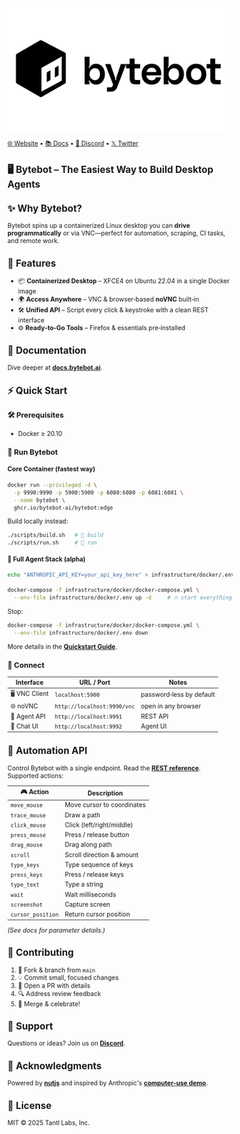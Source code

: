 <div className="flex justify-center items-center w-full mx-auto">

<img src="static/bytebot-logo.png" width="500" alt="Bytebot Logo">

[🌐 Website](https://bytebot.ai) • [📚 Docs](https://docs.bytebot.ai) • [💬 Discord](https://discord.com/invite/zcb5wA2t4u) • [𝕏 Twitter](https://x.com/bytebot_ai)

## 🖥️ Bytebot – **The Easiest Way to Build Desktop Agents**

</div>

## ✨ Why Bytebot?

Bytebot spins up a containerized Linux desktop you can **drive programmatically** or via VNC—perfect for automation, scraping, CI tasks, and remote work.

## 🚀 Features

- 📦 **Containerized Desktop** – XFCE4 on Ubuntu 22.04 in a single Docker image
- 🌍 **Access Anywhere** – VNC & browser‑based **noVNC** built‑in
- 🛠️ **Unified API** – Script every click & keystroke with a clean REST interface
- ⚙️ **Ready‑to‑Go Tools** – Firefox & essentials pre‑installed

## 📖 Documentation

Dive deeper at [**docs.bytebot.ai**](https://docs.bytebot.ai).

## ⚡ Quick Start

### 🛠️ Prerequisites

- Docker ≥ 20.10

### 🐳 Run Bytebot

#### Core Container (fastest way)

```bash
docker run --privileged -d \
  -p 9990:9990 -p 5900:5900 -p 6080:6080 -p 6081:6081 \
  --name bytebot \
  ghcr.io/bytebot-ai/bytebot:edge
```

Build locally instead:

```bash
./scripts/build.sh   # 🔨 build
./scripts/run.sh     # 🚀 run
```

#### 🤖 Full Agent Stack (alpha)

```bash
echo "ANTHROPIC_API_KEY=your_api_key_here" > infrastructure/docker/.env

docker-compose -f infrastructure/docker/docker-compose.yml \
  --env-file infrastructure/docker/.env up -d     # 🔥 start everything
```

Stop:

```bash
docker-compose -f infrastructure/docker/docker-compose.yml \
  --env-file infrastructure/docker/.env down
```

More details in the [**Quickstart Guide**](https://docs.bytebot.ai/quickstart).

### 🔑 Connect

| Interface     | URL / Port                  | Notes                    |
| ------------- | --------------------------- | ------------------------ |
| 🖥️ VNC Client | `localhost:5900`            | password‑less by default |
| 🌐 noVNC      | `http://localhost:9990/vnc` | open in any browser      |
| 🤖 Agent API  | `http://localhost:9991`     | REST API                 |
| 💬 Chat UI    | `http://localhost:9992`     | Agent UI                 |

## 🤖 Automation API

Control Bytebot with a single endpoint. Read the [**REST reference**](https://docs.bytebot.ai/rest-api/computer-use). Supported actions:

| 🎮 Action         | Description                |
| ----------------- | -------------------------- |
| `move_mouse`      | Move cursor to coordinates |
| `trace_mouse`     | Draw a path                |
| `click_mouse`     | Click (left/right/middle)  |
| `press_mouse`     | Press / release button     |
| `drag_mouse`      | Drag along path            |
| `scroll`          | Scroll direction & amount  |
| `type_keys`       | Type sequence of keys      |
| `press_keys`      | Press / release keys       |
| `type_text`       | Type a string              |
| `wait`            | Wait milliseconds          |
| `screenshot`      | Capture screen             |
| `cursor_position` | Return cursor position     |

_(See docs for parameter details.)_

## 🙌 Contributing

1. 🍴 Fork & branch from `main`
2. 💡 Commit small, focused changes
3. 📩 Open a PR with details
4. 🔍 Address review feedback
5. 🎉 Merge & celebrate!

## 💬 Support

Questions or ideas? Join us on [**Discord**](https://discord.com/invite/zcb5wA2t4u).

## 🙏 Acknowledgments

Powered by [**nutjs**](https://github.com/nut-tree/nut.js) and inspired by Anthropic's [**computer‑use demo**](https://github.com/anthropics/anthropic-quickstarts/tree/main/computer-use-demo).

## 📄 License

MIT © 2025 Tantl Labs, Inc.
